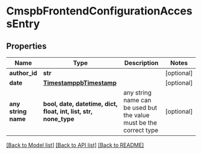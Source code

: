 # CmspbFrontendConfigurationAccessEntry


## Properties
Name | Type | Description | Notes
------------ | ------------- | ------------- | -------------
**author_id** | **str** |  | [optional] 
**date** | [**TimestamppbTimestamp**](TimestamppbTimestamp.md) |  | [optional] 
**any string name** | **bool, date, datetime, dict, float, int, list, str, none_type** | any string name can be used but the value must be the correct type | [optional]

[[Back to Model list]](../README.md#documentation-for-models) [[Back to API list]](../README.md#documentation-for-api-endpoints) [[Back to README]](../README.md)


